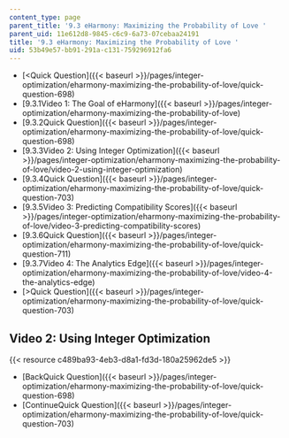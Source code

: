 ```yaml
---
content_type: page
parent_title: '9.3 eHarmony: Maximizing the Probability of Love '
parent_uid: 11e612d8-9845-c6c9-6a73-07cebaa24191
title: '9.3 eHarmony: Maximizing the Probability of Love '
uid: 53b49e57-bb91-291a-c131-759296912fa6
---
```


*   [<Quick Question]({{< baseurl >}}/pages/integer-optimization/eharmony-maximizing-the-probability-of-love/quick-question-698)
*   [9.3.1Video 1: The Goal of eHarmony]({{< baseurl >}}/pages/integer-optimization/eharmony-maximizing-the-probability-of-love)
*   [9.3.2Quick Question]({{< baseurl >}}/pages/integer-optimization/eharmony-maximizing-the-probability-of-love/quick-question-698)
*   [9.3.3Video 2: Using Integer Optimization]({{< baseurl >}}/pages/integer-optimization/eharmony-maximizing-the-probability-of-love/video-2-using-integer-optimization)
*   [9.3.4Quick Question]({{< baseurl >}}/pages/integer-optimization/eharmony-maximizing-the-probability-of-love/quick-question-703)
*   [9.3.5Video 3: Predicting Compatibility Scores]({{< baseurl >}}/pages/integer-optimization/eharmony-maximizing-the-probability-of-love/video-3-predicting-compatibility-scores)
*   [9.3.6Quick Question]({{< baseurl >}}/pages/integer-optimization/eharmony-maximizing-the-probability-of-love/quick-question-711)
*   [9.3.7Video 4: The Analytics Edge]({{< baseurl >}}/pages/integer-optimization/eharmony-maximizing-the-probability-of-love/video-4-the-analytics-edge)
*   [\>Quick Question]({{< baseurl >}}/pages/integer-optimization/eharmony-maximizing-the-probability-of-love/quick-question-703)

Video 2: Using Integer Optimization
-----------------------------------

{{< resource c489ba93-4eb3-d8a1-fd3d-180a25962de5 >}}

*   [BackQuick Question]({{< baseurl >}}/pages/integer-optimization/eharmony-maximizing-the-probability-of-love/quick-question-698)
*   [ContinueQuick Question]({{< baseurl >}}/pages/integer-optimization/eharmony-maximizing-the-probability-of-love/quick-question-703)
